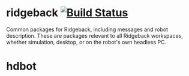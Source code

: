 ridgeback [![Build Status](https://travis-ci.org/ridgeback/ridgeback.svg?branch=kinetic-devel)](https://travis-ci.org/ridgeback/ridgeback)
=========

Common packages for Ridgeback, including messages and robot description. These are packages relevant
to all Ridgeback workspaces, whether simulation, desktop, or on the robot's own headless PC.
# hdbot
